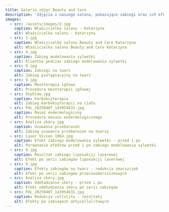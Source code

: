```yaml
---
title: Galeria zdjęć Beauty and Care
description: 'Zdjęcia z naszego salonu, pokazujące zabiegi oraz ich efekty.'
images:
  - src: /assets/images/2.jpg
    caption: Właścicielka salonu - Katarzyna
    alt: Właścicielka salonu - Katarzyna
  - src: 1.jpg
    caption: Właścicielka salonu Beauty and Care Katarzyna
    alt: Właścicielka salonu Beauty and Care Katarzyna
  - src: 4.jpg
    caption: Zabieg modelowania sylwetki
    alt: Klientka podczas zabiegu modelowania sylwetki
  - src: 8.jpg
    caption: Zabiegi na twarz
    alt: Zabieg pielęgnacyjny na twarz
  - src: 9.jpg
    caption: Mezoterapia igłowa
    alt: Procedura mezoterapii igłowej
  - src: OxyGlow.jpg
    caption: Karboksyterapia
    alt: Zabieg karboksyterapii na ciało
  - src: PXL_20250407_143954631.jpg
    caption: Masaż endermologiczny
    alt: Procedura masażu endermologicznego
  - src: Analiza skóry.jpg
    caption: Usuwanie przebarwień
    alt: Zabieg usuwania przebarwień na twarzy
  - src: Laser Vivien 1064.jpg
    caption: Efekt zabiegu modelowania sylwetki - przed i po
    alt: Porównanie efektów przed i po zabiegu modelowania sylwetki
  - src: 8.jpg
    caption: Rezultat zabiegu liposukcji laserowej
    alt: Efekt po serii zabiegów liposukcji laserowej
  - src: 9.jpg
    caption: Efekty zabiegów na twarz - redukcja zmarszczek
    alt: Efekt po serii zabiegów przeciwzmarszczkowych
  - src: Analiza skóry.jpg
    caption: Odmładzanie skóry - przed i po
    alt: Efekt odmłodzenia skóry po serii zabiegów
  - src: PXL_20250407_143954631.jpg
    caption: Redukcja cellulitu - rezultaty
    alt: Efekty po zabiegach antycellulitowych
---
```


